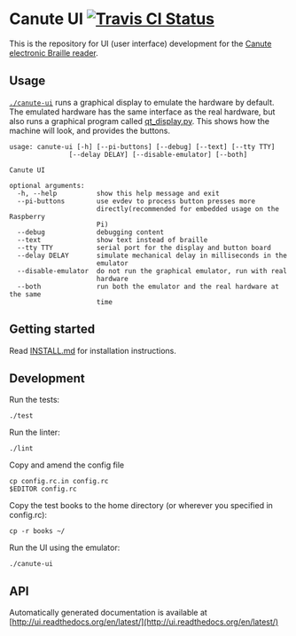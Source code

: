# Canute UI [![Travis CI Status](https://travis-ci.org/Bristol-Braille/canute-ui.svg?branch=master)](https://travis-ci.org/Bristol-Braille/canute-ui)

This is the repository for UI (user interface) development for the [Canute
electronic Braille reader](http://bristolbraille.co.uk/#canute).

## Usage

[`./canute-ui`](canute-ui) runs a graphical display to emulate the hardware by
default. The emulated hardware has the same interface as the real hardware, but
also runs a graphical program called [qt_display.py](ui/qt_display.py). This shows
how the machine will look, and provides the buttons.

```
usage: canute-ui [-h] [--pi-buttons] [--debug] [--text] [--tty TTY]
               [--delay DELAY] [--disable-emulator] [--both]

Canute UI

optional arguments:
  -h, --help          show this help message and exit
  --pi-buttons        use evdev to process button presses more
                      directly(recommended for embedded usage on the Raspberry
                      Pi)
  --debug             debugging content
  --text              show text instead of braille
  --tty TTY           serial port for the display and button board
  --delay DELAY       simulate mechanical delay in milliseconds in the
                      emulator
  --disable-emulator  do not run the graphical emulator, run with real
                      hardware
  --both              run both the emulator and the real hardware at the same
                      time
```

## Getting started

Read [INSTALL.md](INSTALL.md) for installation instructions.


## Development

Run the tests:

    ./test

Run the linter:

    ./lint

Copy and amend the config file 

    cp config.rc.in config.rc
    $EDITOR config.rc

Copy the test books to the home directory (or wherever you specified in config.rc):

    cp -r books ~/

Run the UI using the emulator:

    ./canute-ui


## API

Automatically generated documentation is available at
[http://ui.readthedocs.org/en/latest/](http://ui.readthedocs.org/en/latest/)
